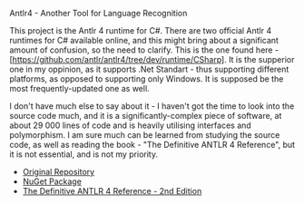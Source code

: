 Antlr4 - Another Tool for Language Recognition

This project is the Antlr 4 runtime for C#. There are two official Antlr 4 runtimes for C# available online, and this might bring about a significant amount of confusion, so the need to clarify. This is the one found here - [https://github.com/antlr/antlr4/tree/dev/runtime/CSharp]. It is the supperior one in my oppinion, as it supports .Net Standart - thus supporting different platforms, as opposed to supporting only Windows. It is supposed be the most frequently-updated one as well.

I don't have much else to say about it - I haven't got the time to look into the source code much, and it is a significantly-complex piece of software, at about 29 000 lines of code and is heavily utilising interfaces and polymorphism. I am sure much can be learned from studying the source code, as well as reading the book - "The Definitive ANTLR 4 Reference", but it is not essential, and is not my priority.


* [Original Repository]([https://github.com/antlr/antlr4/tree/dev/runtime/CSharp])
* [NuGet Package](https://www.nuget.org/packages/Antlr4.Runtime.Standard/)
* [The Definitive ANTLR 4 Reference - 2nd Edition](https://www.amazon.com/dp/1934356999/ref=cm_sw_r_cp_ep_dp_jFVuyb1GF8FBJ)